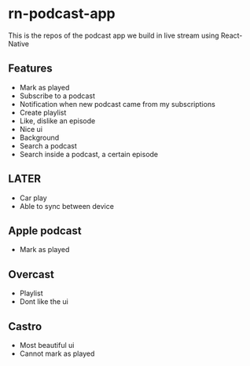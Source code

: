 # rn-podcast-app


This is the repos of the podcast app we build in live stream using React-Native

## Features

- Mark as played
- Subscribe to a podcast
- Notification when new podcast came from my subscriptions
- Create playlist
- Like, dislike an episode
- Nice ui
- Background
- Search a podcast
- Search inside a podcast, a certain episode

## LATER

- Car play
- Able to sync between device

## Apple podcast

- Mark as played

## Overcast

- Playlist
- Dont like the ui

## Castro

- Most beautiful ui
- Cannot mark as played
